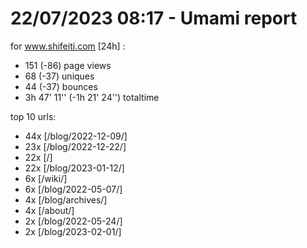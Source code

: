 # 22/07/2023 08:17 - Umami report
for www.shifeiti.com [24h] :

 - 151 (-86) page views
 - 68 (-37) uniques
 - 44 (-37) bounces
 - 3h 47' 11'' (-1h 21' 24'') totaltime


top 10 urls:
 - 44x [/blog/2022-12-09/]
 - 23x [/blog/2022-12-22/]
 - 22x [/]
 - 22x [/blog/2023-01-12/]
 - 6x [/wiki/]
 - 6x [/blog/2022-05-07/]
 - 4x [/blog/archives/]
 - 4x [/about/]
 - 2x [/blog/2022-05-24/]
 - 2x [/blog/2023-02-01/]


